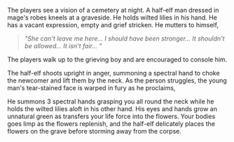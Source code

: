 The players see a vision of a cemetery at night. A half-elf man dressed in mage's robes kneels at a graveside. He holds wilted lilies in his hand. He has a vacant expression, empty and grief stricken. He mutters to himself, 

> *"She can't leave me here... I should have been stronger... It shouldn't be allowed... It isn't fair... "*

The players walk up to the grieving boy and are encouraged to console him.

The half-elf shoots upright in anger, summoning a spectral hand to choke the newcomer and lift them by the neck. As the person struggles, the young man's tear-stained face is warped in fury as he proclaims, 

He summons 3 spectral hands grasping you all round the neck while he holds the wilted lilies aloft in his other hand. His eyes and hands grow an unnatural green as transfers your life force into the flowers. Your bodies goes limp as the flowers replenish, and the half-elf delicately places the flowers on the grave before storming away from the corpse.